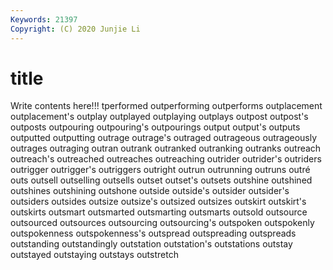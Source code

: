 ```yaml
---
Keywords: 21397
Copyright: (C) 2020 Junjie Li
---
```


# title

Write contents here!!!
tperformed 
outperforming 
outperforms 
outplacement 
outplacement's 
outplay
outplayed 
outplaying 
outplays 
outpost 
outpost's 
outposts 
outpouring 
outpouring's 
outpourings 
output
output's 
outputs 
outputted 
outputting 
outrage 
outrage's 
outraged 
outrageous 
outrageously 
outrages
outraging 
outran 
outrank 
outranked 
outranking 
outranks 
outreach 
outreach's 
outreached 
outreaches
outreaching 
outrider 
outrider's 
outriders 
outrigger 
outrigger's 
outriggers 
outright 
outrun 
outrunning
outruns 
outré 
outs 
outsell 
outselling 
outsells 
outset 
outset's 
outsets 
outshine
outshined 
outshines 
outshining 
outshone 
outside 
outside's 
outsider 
outsider's 
outsiders 
outsides
outsize 
outsize's 
outsized 
outsizes 
outskirt 
outskirt's 
outskirts 
outsmart 
outsmarted 
outsmarting
outsmarts 
outsold 
outsource 
outsourced 
outsources 
outsourcing 
outsourcing's 
outspoken 
outspokenly 
outspokenness
outspokenness's 
outspread 
outspreading 
outspreads 
outstanding 
outstandingly 
outstation 
outstation's 
outstations 
outstay
outstayed 
outstaying 
outstays 
outstretch 
